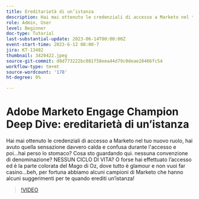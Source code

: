 ```yaml
---
title: Ereditarietà di un’istanza
description: Hai mai ottenuto le credenziali di accesso a Marketo nel tuo nuovo ruolo, hai avuto quella sensazione davvero calda e confusa durante l'accesso e poi...hai perso lo stomaco? Cosa sto guardando qui. nessuna convenzione di denominazione? NESSUN CICLO DI VITA? O forse hai effettuato l’accesso ed è la parte colorata del Mago di Oz, dove tutto è glamour e non vuoi far casino...beh, per fortuna abbiamo alcuni campioni di Marketo che hanno alcuni suggerimenti per te quando erediti un’istanza!
role: Admin, User
level: Beginner
doc-type: Tutorial
last-substantial-update: 2023-06-14T00:00:00Z
event-start-time: 2023-6-12 08:00-7
jira: KT-13482
thumbnail: 3420422.jpeg
source-git-commit: d8d773222bc081f58eea44d79c0deae28466fc54
workflow-type: tm+mt
source-wordcount: '178'
ht-degree: 0%

---
```



# Adobe Marketo Engage Champion Deep Dive: ereditarietà di un’istanza

Hai mai ottenuto le credenziali di accesso a Marketo nel tuo nuovo ruolo, hai avuto quella sensazione davvero calda e confusa durante l&#39;accesso e poi...hai perso lo stomaco? Cosa sto guardando qui. nessuna convenzione di denominazione? NESSUN CICLO DI VITA? O forse hai effettuato l’accesso ed è la parte colorata del Mago di Oz, dove tutto è glamour e non vuoi far casino...beh, per fortuna abbiamo alcuni campioni di Marketo che hanno alcuni suggerimenti per te quando erediti un’istanza!

>[!VIDEO](https://video.tv.adobe.com/v/3420422/?learn=on)
